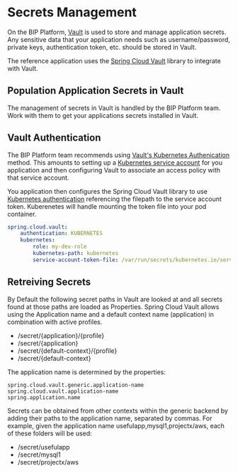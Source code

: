 # Secrets Management
On the BIP Platform, [Vault](https://www.vaultproject.io) is used to store and manage application secrets. Any sensitive data that your application needs such as username/password, private keys, authentication token, etc. should be stored in Vault.

The reference application uses the [Spring Cloud Vault](https://cloud.spring.io/spring-cloud-vault/single/spring-cloud-vault.html) library to integrate with Vault. 

## Population Application Secrets in Vault
The management of secrets in Vault is handled by the BIP Platform team. Work with them to get your applications secrets installed in Vault.

## Vault Authentication
The BIP Platform team recommends using [Vault's Kubernetes Authenication](https://www.vaultproject.io/docs/auth/kubernetes.html) method. This amounts to setting up a [Kubernetes service account](https://kubernetes.io/docs/tasks/configure-pod-container/configure-service-account/) for you application and then configuring Vault to associate an access policy with that service account. 

You application then configures the Spring Cloud Vault library to use [Kubernetes authentication](https://cloud.spring.io/spring-cloud-vault/single/spring-cloud-vault.html#vault.config.authentication.kubernetes) referencing the filepath to the service account token. Kuberenetes will handle mounting the token file into your pod container.
```yaml
spring.cloud.vault:
    authentication: KUBERNETES
    kubernetes:
        role: my-dev-role
        kubernetes-path: kubernetes
        service-account-token-file: /var/run/secrets/kubernetes.io/serviceaccount/token
```

## Retreiving Secrets
By Default the following secret paths in Vault are looked at and all secrets found at those paths are loaded as Properties. Spring Cloud Vault allows using the Application name and a default context name (application) in combination with active profiles.
* /secret/{application}/{profile}
* /secret/{application}
* /secret/{default-context}/{profile}
* /secret/{default-context}

The application name is determined by the properties:
```
spring.cloud.vault.generic.application-name
spring.cloud.vault.application-name
spring.application.name
```
Secrets can be obtained from other contexts within the generic backend by adding their paths to the application name, separated by commas. For example, given the application name usefulapp,mysql1,projectx/aws, each of these folders will be used:

* /secret/usefulapp
* /secret/mysql1
* /secret/projectx/aws